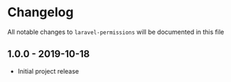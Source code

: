 # Changelog

All notable changes to `laravel-permissions` will be documented in this file

## 1.0.0 - 2019-10-18

- Initial project release
